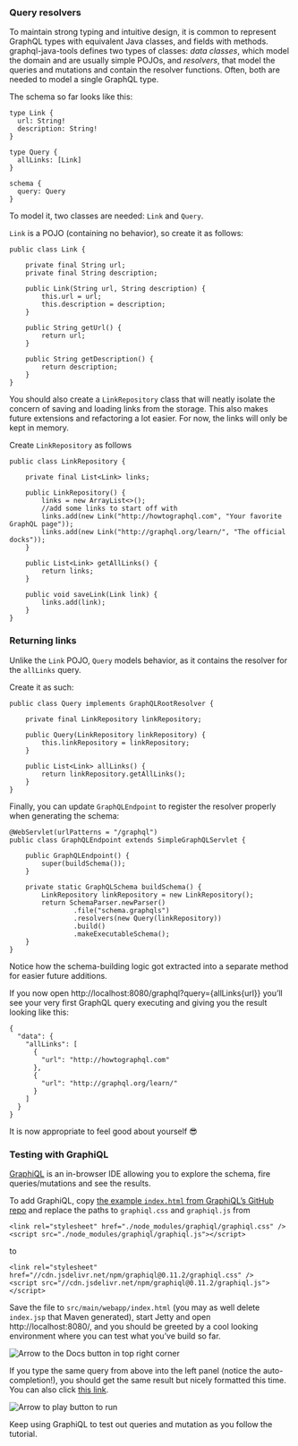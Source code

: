 ### Query resolvers

To maintain strong typing and intuitive design, it is common to represent GraphQL types with equivalent Java classes, and fields with methods. graphql-java-tools defines two types of classes: *data classes*, which model the domain and are usually simple POJOs, and *resolvers*, that model the queries and mutations and contain the resolver functions. Often, both are needed to model a single GraphQL type.

The schema so far looks like this:

    type Link {
      url: String!
      description: String!
    }

    type Query {
      allLinks: [Link]
    }

    schema {
      query: Query
    }

To model it, two classes are needed: `Link` and `Query`.

`Link` is a POJO (containing no behavior), so create it as follows:

    public class Link {
        
        private final String url;
        private final String description;

        public Link(String url, String description) {
            this.url = url;
            this.description = description;
        }

        public String getUrl() {
            return url;
        }

        public String getDescription() {
            return description;
        }
    }

You should also create a `LinkRepository` class that will neatly isolate the concern of saving and loading links from the storage. This also makes future extensions and refactoring a lot easier. For now, the links will only be kept in memory.

Create `LinkRepository` as follows

    public class LinkRepository {
        
        private final List<Link> links;

        public LinkRepository() {
            links = new ArrayList<>();
            //add some links to start off with
            links.add(new Link("http://howtographql.com", "Your favorite GraphQL page"));
            links.add(new Link("http://graphql.org/learn/", "The official docks"));
        }

        public List<Link> getAllLinks() {
            return links;
        }
        
        public void saveLink(Link link) {
            links.add(link);
        }
    }

### Returning links

Unlike the `Link` POJO, `Query` models behavior, as it contains the resolver for the `allLinks` query.

Create it as such:

    public class Query implements GraphQLRootResolver {
        
        private final LinkRepository linkRepository;

        public Query(LinkRepository linkRepository) {
            this.linkRepository = linkRepository;
        }

        public List<Link> allLinks() {
            return linkRepository.getAllLinks();
        }
    }

Finally, you can update `GraphQLEndpoint` to register the resolver properly when generating the schema:

    @WebServlet(urlPatterns = "/graphql")
    public class GraphQLEndpoint extends SimpleGraphQLServlet {

        public GraphQLEndpoint() {
            super(buildSchema());
        }

        private static GraphQLSchema buildSchema() {
            LinkRepository linkRepository = new LinkRepository();
            return SchemaParser.newParser()
                    .file("schema.graphqls")
                    .resolvers(new Query(linkRepository))
                    .build()
                    .makeExecutableSchema();
        }
    }

Notice how the schema-building logic got extracted into a separate method for easier future additions.

If you now open http://localhost:8080/graphql?query={allLinks{url}} you’ll see your very first GraphQL query executing and giving you the result looking like this:

    {
      "data": {
        "allLinks": [
          {
            "url": "http://howtographql.com"
          },
          {
            "url": "http://graphql.org/learn/"
          }
        ]
      }
    }

It is now appropriate to feel good about yourself 😎

### Testing with GraphiQL

[GraphiQL](https://github.com/graphql/graphiql) is an in-browser IDE allowing you to explore the schema, fire queries/mutations and see the results.

To add GraphiQL, copy [the example `index.html` from GraphiQL’s GitHub repo](https://github.com/howtographql/graphql-java/blob/master/src/main/webapp/index.html) and replace the paths to `graphiql.css` and `graphiql.js` from

    <link rel="stylesheet" href="./node_modules/graphiql/graphiql.css" />
    <script src="./node_modules/graphiql/graphiql.js"></script>

to

    <link rel="stylesheet" href="//cdn.jsdelivr.net/npm/graphiql@0.11.2/graphiql.css" />
    <script src="//cdn.jsdelivr.net/npm/graphiql@0.11.2/graphiql.js"></script>

Save the file to `src/main/webapp/index.html` (you may as well delete `index.jsp` that Maven generated), start Jetty and open http://localhost:8080/, and you should be greeted by a cool looking environment where you can test what you’ve build so far.

![Arrow to the Docs button in top right corner](http://i.imgur.com/KlnKaZe.png)

If you type the same query from above into the left panel (notice the auto-completion!), you should get the same result but nicely formatted this time. You can also click [this link](http://localhost:8080/graphql?query=%7BallLinks%7Burl%7D%7D).

![Arrow to play button to run](http://i.imgur.com/jMO6hB9.png)

Keep using GraphiQL to test out queries and mutation as you follow the tutorial.
